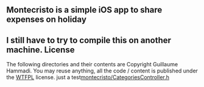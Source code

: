 Montecristo is a simple iOS app to share expenses on holiday
------------------------------------------------------------

I still have to try to compile this on another machine.
License
-------

The following directories and their contents are Copyright Guillaume Hammadi. You may reuse anything, all the code / content is published under the [WTFPL](http://sam.zoy.org/wtfpl/) license.
just a test[montecristo/CategoriesController.h](/montecristo/CategoriesController.h)
